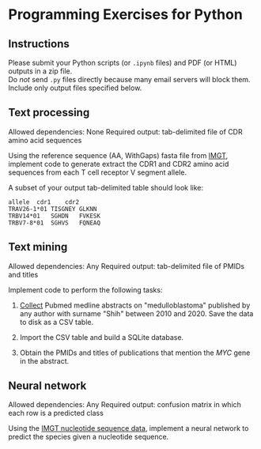 # Programming Exercises for Python

## Instructions

Please submit your Python scripts (or `.ipynb` files) and PDF (or HTML) outputs
in a zip file.  
Do *not* send `.py` files directly because many email servers will block them.  
Include only output files specified below.  


## Text processing

Allowed dependencies: None
Required output: tab-delimited file of CDR amino acid sequences

Using the reference sequence (AA, WithGaps) fasta file from [IMGT][imgt],
implement code to generate extract the CDR1 and CDR2 amino acid sequences 
from each T cell receptor V segment allele.

A subset of your output tab-delimited table should look like:
```
allele	cdr1	cdr2
TRAV26-1*01	TISGNEY	GLKNN
TRBV14*01	SGHDN	FVKESK
TRBV7-8*01	SGHVS	FQNEAQ
```

[imgt]: https://www.imgt.org/download/GENE-DB/


## Text mining

Allowed dependencies: Any
Required output: tab-delimited file of PMIDs and titles

Implement code to perform the following tasks:

1. [Collect][bio-entrez] Pubmed medline abstracts on "medulloblastoma" published by any author
   with surname "Shih" between 2010 and 2020.
   Save the data to disk as a CSV table.

2. Import the CSV table and build a SQLite database.

3. Obtain the PMIDs and titles of publications that mention the *MYC* gene in 
   the abstract.

[bio-entrez]: https://biopython.org/docs/1.76/api/Bio.Entrez.html


## Neural network

Allowed dependencies: Any
Required output: confusion matrix in which each row is a predicted class

Using the [IMGT nucleotide sequence data][imgt-fasta-nt], implement a neural
network to predict the species given a nucleotide sequence.

[imgt-fasta-nt]: https://www.imgt.org/download/GENE-DB/IMGTGENEDB-ReferenceSequences.fasta-nt-WithoutGaps-F+ORF+allP

